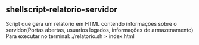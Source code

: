 ## shellscript-relatorio-servidor

Script que gera um relatorio em HTML contendo informações sobre o servidor(Portas abertas, usuarios logados, informações de armazenamento)<br />
Para executar no terminal: ./relatorio.sh > index.html
